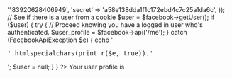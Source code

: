 <?php

require '../src/facebook.php';

$facebook = new Facebook(array(
  'appId'  => '183920628406949',
  'secret' => 'a58e138dda1f1c172ebd4c7c25a1da6c',
));

// See if there is a user from a cookie
$user = $facebook->getUser();

if ($user) {
  try {
    // Proceed knowing you have a logged in user who's authenticated.
    $user_profile = $facebook->api('/me');
  } catch (FacebookApiException $e) {
    echo '<pre>'.htmlspecialchars(print_r($e, true)).'</pre>';
    $user = null;
  }
}

?>
<!DOCTYPE html>
<html xmlns:fb="http://www.facebook.com/2008/fbml">
  <body>
    <?php if ($user) { ?>
      Your user profile is
      <pre>
        <?php print htmlspecialchars(print_r($user_profile, true)) ?>
      </pre>
    <?php } else { ?>
      <fb:login-button></fb:login-button>
    <?php } ?>
    <div id="fb-root"></div>
    <script>
      window.fbAsyncInit = function() {
        FB.init({
          appId: '<?php echo $facebook->getAppID() ?>',
          cookie: true,
          xfbml: true,
          oauth: true
        });
        FB.Event.subscribe('auth.login', function(response) {
          window.location.reload();
        });
        FB.Event.subscribe('auth.logout', function(response) {
          window.location.reload();
        });
      };
      (function() {
        var e = document.createElement('script'); e.async = true;
        e.src = document.location.protocol +
          '//connect.facebook.net/en_US/all.js';
        document.getElementById('fb-root').appendChild(e);
      }());
    </script>
  </body>
</html>